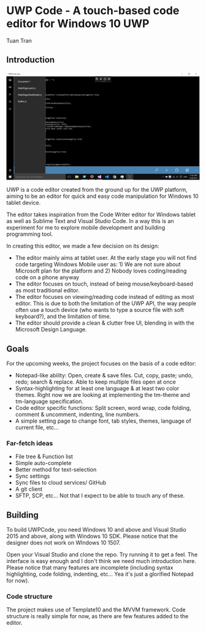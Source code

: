 # UWP Code - A touch-based code editor for Windows 10 UWP
Tuan Tran

## Introduction

![UWPCode/UWPCode/Doc/OpenFileBar.png](Doc/OpenFileBar.png)

UWP is a code editor created from the ground up for the UWP platform, aiming to be an editor for quick and easy code manipulation for Windows 10 tablet device.

The editor takes inspiration from the Code Writer editor for Windows tablet as well as Sublime Text and Visual Studio Code. In a way this is an experiment for me to explore mobile development and building programming tool.

In creating this editor, we made a few decision on its design:
- The editor mainly aims at tablet user. At the early stage you will not find code targeting Windows Mobile user as: 1) We are not sure about Microsoft plan for the platform and 2) Nobody loves coding/reading code on a phone anyway
- The editor focuses on touch, instead of being mouse/keyboard-based as most traditional editor.
- The editor focuses on viewing/reading code instead of editing as most editor. This is due to both the limitation of the UWP API, the way people often use a touch device (who wants to type a source file with soft keyboard?), and the limitation of time.
- The editor should provide a clean & clutter free UI, blending in with the Microsoft Design Language.

## Goals

For the upcoming weeks, the project focuses on the basis of a code editor:
- Notepad-like ability: Open, create & save files. Cut, copy, paste; undo, redo; search & replace. Able to keep multiple files open at once
- Syntax-highlighting for at least one language & at least two color themes. Right now we are looking at implementing the tm-theme and tm-language specification.
- Code editor specific functions: Split screen, word wrap, code folding, comment & uncomment, indenting, line numbers. 
- A simple setting page to change font, tab styles, themes, language of current file, etc...

### Far-fetch ideas
- File tree & Function list
- Simple auto-complete
- Better method for text-selection
- Sync settings
- Sync files to cloud services/ GitHub
- A git client
- SFTP, SCP, etc...
Not that I expect to be able to touch any of these.

## Building
To build UWPCode, you need Windows 10 and above and Visual Studio 2015 and above, along with Windows 10 SDK. Please notice that the designer does not work on WIndows 10 1507.

Open your Visual Studio and clone the repo. Try running it to get a feel. The interface is easy enough and I don't think we need much introduction here. Please notice that many features are incomplete (including syntax highlighting, code folding, indenting, etc... Yea it's just a glorified Notepad for now).

### Code structure
The project makes use of Template10 and the MVVM framework. Code structure is really simple for now, as there are few features added to the editor.